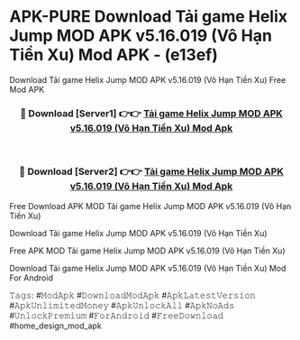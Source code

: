 # APK-PURE Download Tải game Helix Jump MOD APK v5.16.019 (Vô Hạn Tiền Xu) Mod APK - (e13ef)
Download Tải game Helix Jump MOD APK v5.16.019 (Vô Hạn Tiền Xu) Free Mod APK

<div align="center">
<h3>🔴 Download [Server1] 👉👉 <a href="https://apk-comot.site?title=Tải_game_Helix_Jump_MOD_APK_v5.16.019_(Vô_Hạn_Tiền_Xu)">Tải game Helix Jump MOD APK v5.16.019 (Vô Hạn Tiền Xu) Mod Apk</a></h3><br>

<h3>🔴 Download [Server2] 👉👉 <a href="https://apk-comot.site?title=Tải_game_Helix_Jump_MOD_APK_v5.16.019_(Vô_Hạn_Tiền_Xu)">Tải game Helix Jump MOD APK v5.16.019 (Vô Hạn Tiền Xu) Mod Apk</a></h3>
</div>


Free Download APK MOD Tải game Helix Jump MOD APK v5.16.019 (Vô Hạn Tiền Xu)

Download Tải game Helix Jump MOD APK v5.16.019 (Vô Hạn Tiền Xu) 

Free APK MOD Tải game Helix Jump MOD APK v5.16.019 (Vô Hạn Tiền Xu) 

Download Tải game Helix Jump MOD APK v5.16.019 (Vô Hạn Tiền Xu) Mod For Android

𝚃𝚊𝚐𝚜: #𝙼𝚘𝚍𝙰𝚙𝚔 #𝙳𝚘𝚠𝚗𝚕𝚘𝚊𝚍𝙼𝚘𝚍𝙰𝚙𝚔 #𝙰𝚙𝚔𝙻𝚊𝚝𝚎𝚜𝚝𝚅𝚎𝚛𝚜𝚒𝚘𝚗 #𝙰𝚙𝚔𝚄𝚗𝚕𝚒𝚖𝚒𝚝𝚎𝚍𝙼𝚘𝚗𝚎𝚢 #𝙰𝚙𝚔𝚄𝚗𝚕𝚘𝚌𝚔𝙰𝚕𝚕 #𝙰𝚙𝚔𝙽𝚘𝙰𝚍𝚜 #𝚄𝚗𝚕𝚘𝚌𝚔𝙿𝚛𝚎𝚖𝚒𝚞𝚖 #𝙵𝚘𝚛𝙰𝚗𝚍𝚛𝚘𝚒𝚍 #𝙵𝚛𝚎𝚎𝙳𝚘𝚠𝚗𝚕𝚘𝚊𝚍 #home_design_mod_apk